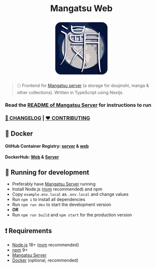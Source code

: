 <h1 align="center"> Mangatsu Web</h1>

<p align="center">
  <img src="public/logo-small.png" />
</p>

> 🌕 Frontend for [Mangatsu server](https://github.com/Mangatsu/server) (a storage for doujinshi, manga & other collections). Written in TypeScript using Nextjs.

### Read the [README of Mangatsu Server](https://github.com/Mangatsu/server) for instructions to run

### [📰 CHANGELOG](docs/CHANGELOG.md) | **[❤ CONTRIBUTING](docs/CONTRIBUTING.md)**

## 🐳 Docker

#### GitHub Container Registry: [server](https://github.com/Mangatsu/server/pkgs/container/server) & [web](https://github.com/Mangatsu/server/pkgs/container/server)

#### DockerHub: [Web](https://hub.docker.com/r/luukuton/mangatsu-web) & [Server](https://hub.docker.com/r/luukuton/mangatsu-server/)

## 💨 Running for development

- Preferably have [Mangatsu Server](https://github.com/Mangatsu/server) running
- Install Node.js ([nvm](https://github.com/nvm-sh/nvm) recommended) and npm
- Copy `example.env.local` as `.env.local` and change values
- Run `npm i` to install all dependencies
- Run `npm run dev` to start the development version
- **OR**
- Run `npm run build` and `npm start` for the production version

## ❗ Requirements

- [Node.js](https://nodejs.org) 18+ ([nvm](https://github.com/nvm-sh/nvm) recommended)
- [npm](https://docs.npmjs.com/downloading-and-installing-node-js-and-npm) 9+
- [Mangatsu Server](https://github.com/Mangatsu/server)
- [Docker](https://docs.docker.com/engine/install/) (optional, recommended)
